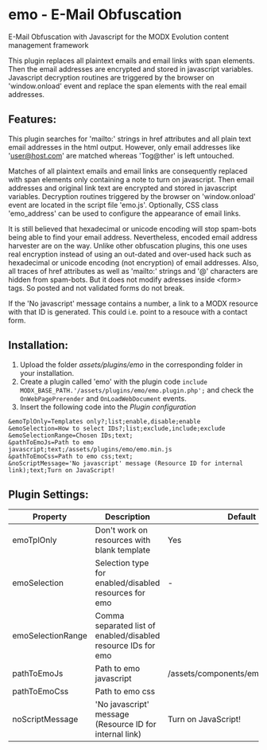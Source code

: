 emo - E-Mail Obfuscation
================================================================================

E-Mail Obfuscation with Javascript for the MODX Evolution content management
framework

This plugin replaces all plaintext emails and email links with span elements.
Then the email addresses are encrypted and stored in javascript variables.
Javascript decryption routines are triggered by the browser on 'window.onload'
event and replace the span elements with the real email addresses.

Features:
--------------------------------------------------------------------------------
This plugin searches for 'mailto:' strings in href attributes and all plain text
email addresses in the html output. However, only email addresses like
'user@host.com' are matched whereas 'Tog@ther' is left untouched.

Matches of all plaintext emails and email links are consequently replaced with
span elements only containing a note to turn on javascript. Then email addresses
and original link text are encrypted and stored in javascript variables.
Decryption routines triggered by the browser on 'window.onload' event are
located in the script file 'emo.js'. Optionally, CSS class 'emo_address' can be
used to configure the appearance of email links.

It is still believed that hexadecimal or unicode encoding will stop spam-bots
being able to find your email address. Nevertheless, encoded email address
harvester are on the way. Unlike other obfuscation plugins, this one uses real
encryption instead of using an out-dated and over-used hack such as hexadecimal
or unicode encoding (not encryption) of email addresses. Also, all traces of
href attributes as well as 'mailto:' strings and '@' characters are hidden
from spam-bots. But it does not modify adresses inside &lt;form&gt; tags. So posted
and not validated forms do not break.

If the 'No javascript' message contains a number, a link to a MODX resource with
that ID is generated. This could i.e. point to a resouce with a contact form.

Installation:
--------------------------------------------------------------------------------
1. Upload the folder *assets/plugins/emo* in the corresponding folder in your installation.
2. Create a plugin called 'emo' with the plugin code `include MODX_BASE_PATH.'/assets/plugins/emo/emo.plugin.php';` and check the `OnWebPagePrerender` and `OnLoadWebDocument` events.
3. Insert the following code into the *Plugin configuration*

```
&emoTplOnly=Templates only?;list;enable,disable;enable
&emoSelection=How to select IDs?;list;exclude,include;exclude
&emoSelectionRange=Chosen IDs;text;
&pathToEmoJs=Path to emo javascript;text;/assets/plugins/emo/emo.min.js
&pathToEmoCss=Path to emo css;text;
&noScriptMessage='No javascript' message (Resource ID for internal link);text;Turn on JavaScript!
```

Plugin Settings:
--------------------------------------------------------------------------------

Property | Description | Default
---- | ----------- | -------
emoTplOnly | Don't work on resources with blank template | Yes
emoSelection | Selection type for enabled/disabled resources for emo | -
emoSelectionRange | Comma separated list of enabled/disabled resource IDs for emo |
pathToEmoJs | Path to emo javascript | /assets/components/emo/js/emo.min.js
pathToEmoCss | Path to emo css |
noScriptMessage | 'No javascript' message (Resource ID for internal link) | Turn on JavaScript!
